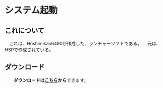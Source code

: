 # システム起動

## これについて
　これは、Hoshimikan6490が作成した、ランチャーソフトである。
　元は、HSPで作成されている。

## ダウンロード
　　**ダウンロードは[こちら](https://drive.google.com/file/d/1pJYIeftNVHY2jUC-Dxcn0mKcrmYsr96u/view?usp=sharing)から**できます。

